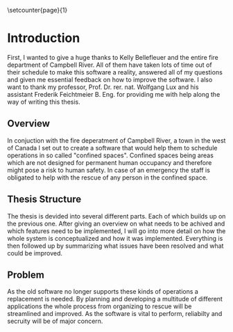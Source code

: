 \setcounter{page}{1}
<!-- Goal: 300 Words -->
# Introduction

<!-- Note of thanks -->
First, I wanted to give a huge thanks to Kelly Bellefleuer and the entire fire department of Campbell River. All of them have taken lots of time out of their schedule to make this software a reality, answered all of my questions and given me essential feedback on how to improve the software.
I also want to thank my professor, Prof. Dr. rer. nat. Wolfgang Lux and his assistant Frederik Feichtmeier B. Eng. for providing me with help along the way of writing this thesis.

## Overview

In conjuction with the fire deperatment of Campbell River, a town in the west of Canada I set out to create a software that would help them to schedule operations in so called "confined spaces". Confined spaces being areas which are not designed for permanent human occupancy and therefore might pose a risk to human safety. In case of an emergency the staff is obligated to help with the rescue of any person in the confined space.

<!-- How is this thesis structured? -->
## Thesis Structure
The thesis is devided into several different parts. Each of which builds up on the previous one.
After giving an overview on what needs to be achived and which features need to be implemented, I will go into more detail on how the whole system is conceptualized and how it was implemented. Everything is then followed up by summarizing what issues have been resolved and what could be improved.

<!-- What problem does this thesis try to solve? -->
<!-- How will I address this issue? -->
## Problem
As the old software no longer supports these kinds of operations a replacement is needed. By planning and developing a multitude of different applications the whole process from organizing to rescue will be streamlined and improved. As the software is vital to perform, reliabilty and secruity will be of major concern.
